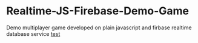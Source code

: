 # Realtime-JS-Firebase-Demo-Game
 Demo multiplayer game developed on plain javascript and firbase realtime database service
 [test](https://www.notion.so/Junior-Developer-Test-Task-1b2184e40dea47df840b7c0cc638e61e)
